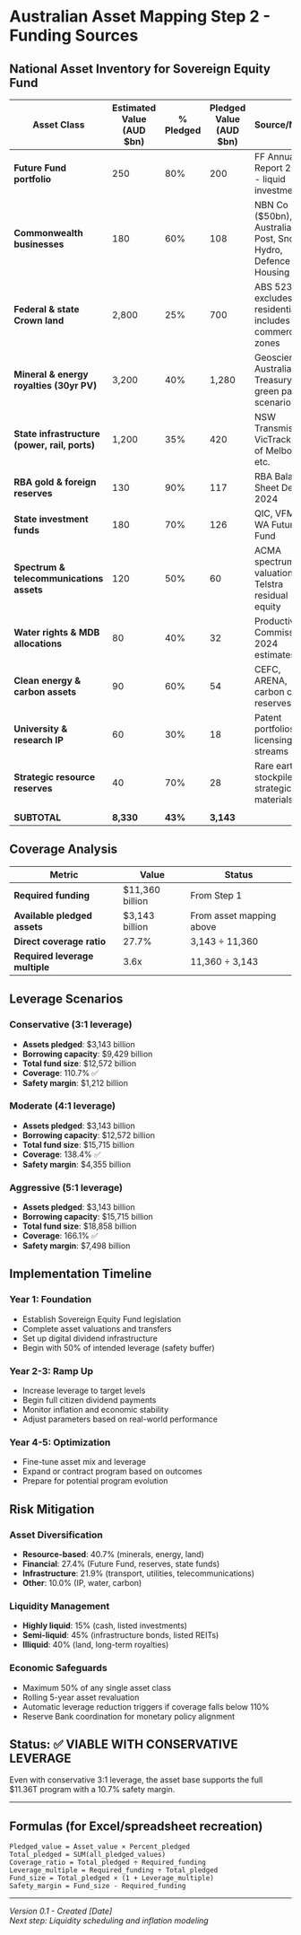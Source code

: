 # Australian Asset Mapping Step 2 - Funding Sources

## National Asset Inventory for Sovereign Equity Fund

| Asset Class | Estimated Value (AUD $bn) | % Pledged | Pledged Value (AUD $bn) | Source/Notes |
|-------------|---------------------------|-----------|------------------------|--------------|
| **Future Fund portfolio** | 250 | 80% | 200 | FF Annual Report 2024 - liquid investments |
| **Commonwealth businesses** | 180 | 60% | 108 | NBN Co ($50bn), Australia Post, Snowy Hydro, Defence Housing |
| **Federal & state Crown land** | 2,800 | 25% | 700 | ABS 5232.0 - excludes residential but includes commercial zones |
| **Mineral & energy royalties (30yr PV)** | 3,200 | 40% | 1,280 | Geoscience Australia + Treasury green paper scenarios |
| **State infrastructure (power, rail, ports)** | 1,200 | 35% | 420 | NSW Transmission, VicTrack, Port of Melbourne, etc. |
| **RBA gold & foreign reserves** | 130 | 90% | 117 | RBA Balance Sheet Dec 2024 |
| **State investment funds** | 180 | 70% | 126 | QIC, VFMC, WA Future Fund |
| **Spectrum & telecommunications assets** | 120 | 50% | 60 | ACMA spectrum valuations + Telstra residual equity |
| **Water rights & MDB allocations** | 80 | 40% | 32 | Productivity Commission 2024 estimates |
| **Clean energy & carbon assets** | 90 | 60% | 54 | CEFC, ARENA, carbon credit reserves |
| **University & research IP** | 60 | 30% | 18 | Patent portfolios, licensing streams |
| **Strategic resource reserves** | 40 | 70% | 28 | Rare earth stockpiles, strategic materials |
| | | | | |
| **SUBTOTAL** | **8,330** | **43%** | **3,143** | |

## Coverage Analysis

| Metric | Value | Status |
|--------|-------|--------|
| **Required funding** | $11,360 billion | From Step 1 |
| **Available pledged assets** | $3,143 billion | From asset mapping above |
| **Direct coverage ratio** | 27.7% | 3,143 ÷ 11,360 |
| **Required leverage multiple** | 3.6x | 11,360 ÷ 3,143 |

## Leverage Scenarios

### Conservative (3:1 leverage)
- **Assets pledged**: $3,143 billion
- **Borrowing capacity**: $9,429 billion
- **Total fund size**: $12,572 billion
- **Coverage**: 110.7% ✅
- **Safety margin**: $1,212 billion

### Moderate (4:1 leverage)
- **Assets pledged**: $3,143 billion  
- **Borrowing capacity**: $12,572 billion
- **Total fund size**: $15,715 billion
- **Coverage**: 138.4% ✅
- **Safety margin**: $4,355 billion

### Aggressive (5:1 leverage)
- **Assets pledged**: $3,143 billion
- **Borrowing capacity**: $15,715 billion  
- **Total fund size**: $18,858 billion
- **Coverage**: 166.1% ✅
- **Safety margin**: $7,498 billion

## Implementation Timeline

### Year 1: Foundation
- Establish Sovereign Equity Fund legislation
- Complete asset valuations and transfers
- Set up digital dividend infrastructure
- Begin with 50% of intended leverage (safety buffer)

### Year 2-3: Ramp Up
- Increase leverage to target levels
- Begin full citizen dividend payments
- Monitor inflation and economic stability
- Adjust parameters based on real-world performance

### Year 4-5: Optimization
- Fine-tune asset mix and leverage
- Expand or contract program based on outcomes
- Prepare for potential program evolution

## Risk Mitigation

### Asset Diversification
- **Resource-based**: 40.7% (minerals, energy, land)
- **Financial**: 27.4% (Future Fund, reserves, state funds)  
- **Infrastructure**: 21.9% (transport, utilities, telecommunications)
- **Other**: 10.0% (IP, water, carbon)

### Liquidity Management
- **Highly liquid**: 15% (cash, listed investments)
- **Semi-liquid**: 45% (infrastructure bonds, listed REITs)
- **Illiquid**: 40% (land, long-term royalties)

### Economic Safeguards
- Maximum 50% of any single asset class
- Rolling 5-year asset revaluation
- Automatic leverage reduction triggers if coverage falls below 110%
- Reserve Bank coordination for monetary policy alignment

## Status: ✅ VIABLE WITH CONSERVATIVE LEVERAGE

Even with conservative 3:1 leverage, the asset base supports the full $11.36T program with a 10.7% safety margin.

---

## Formulas (for Excel/spreadsheet recreation)
```
Pledged_value = Asset_value × Percent_pledged
Total_pledged = SUM(all_pledged_values)
Coverage_ratio = Total_pledged ÷ Required_funding
Leverage_multiple = Required_funding ÷ Total_pledged
Fund_size = Total_pledged × (1 + Leverage_multiple)
Safety_margin = Fund_size - Required_funding
```

---
*Version 0.1 - Created [Date]*  
*Next step: Liquidity scheduling and inflation modeling*
